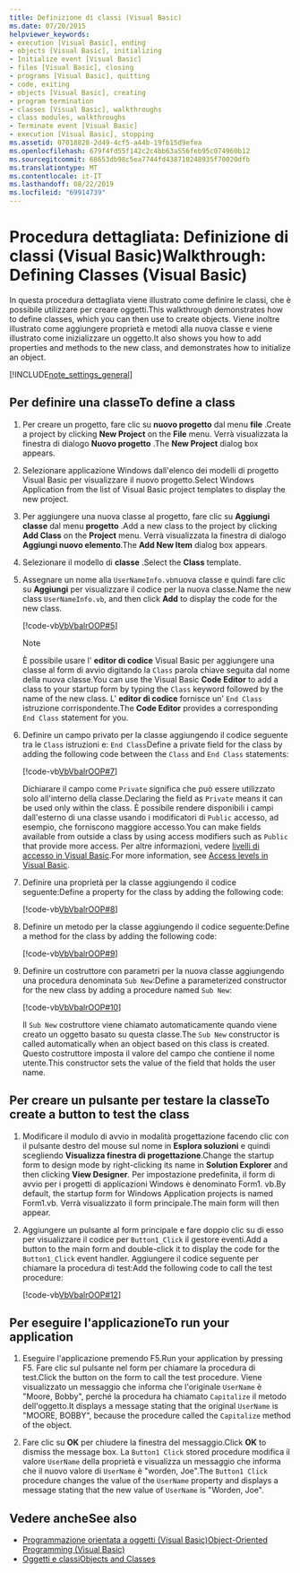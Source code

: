 ```yaml
---
title: Definizione di classi (Visual Basic)
ms.date: 07/20/2015
helpviewer_keywords:
- execution [Visual Basic], ending
- objects [Visual Basic], initializing
- Initialize event [Visual Basic]
- files [Visual Basic], closing
- programs [Visual Basic], quitting
- code, exiting
- objects [Visual Basic], creating
- program termination
- classes [Visual Basic], walkthroughs
- class modules, walkthroughs
- Terminate event [Visual Basic]
- execution [Visual Basic], stopping
ms.assetid: 07018828-2d49-4cf5-a44b-19fb15d9efea
ms.openlocfilehash: 679f4fd55f142c2c4bb63a556feb95c074960b12
ms.sourcegitcommit: 68653db98c5ea7744fd438710248935f70020dfb
ms.translationtype: MT
ms.contentlocale: it-IT
ms.lasthandoff: 08/22/2019
ms.locfileid: "69914739"
---
```

# <a name="walkthrough-defining-classes-visual-basic"></a><span data-ttu-id="599b5-102">Procedura dettagliata: Definizione di classi (Visual Basic)</span><span class="sxs-lookup"><span data-stu-id="599b5-102">Walkthrough: Defining Classes (Visual Basic)</span></span>

<span data-ttu-id="599b5-103">In questa procedura dettagliata viene illustrato come definire le classi, che è possibile utilizzare per creare oggetti.</span><span class="sxs-lookup"><span data-stu-id="599b5-103">This walkthrough demonstrates how to define classes, which you can then use to create objects.</span></span> <span data-ttu-id="599b5-104">Viene inoltre illustrato come aggiungere proprietà e metodi alla nuova classe e viene illustrato come inizializzare un oggetto.</span><span class="sxs-lookup"><span data-stu-id="599b5-104">It also shows you how to add properties and methods to the new class, and demonstrates how to initialize an object.</span></span>  
  
[!INCLUDE[note_settings_general](~/includes/note-settings-general-md.md)]  
  
## <a name="to-define-a-class"></a><span data-ttu-id="599b5-105">Per definire una classe</span><span class="sxs-lookup"><span data-stu-id="599b5-105">To define a class</span></span>
  
1. <span data-ttu-id="599b5-106">Per creare un progetto, fare clic su **nuovo progetto** dal menu **file** .</span><span class="sxs-lookup"><span data-stu-id="599b5-106">Create a project by clicking **New Project** on the **File** menu.</span></span> <span data-ttu-id="599b5-107">Verrà visualizzata la finestra di dialogo **Nuovo progetto** .</span><span class="sxs-lookup"><span data-stu-id="599b5-107">The **New Project** dialog box appears.</span></span>  
  
2. <span data-ttu-id="599b5-108">Selezionare applicazione Windows dall'elenco dei modelli di progetto Visual Basic per visualizzare il nuovo progetto.</span><span class="sxs-lookup"><span data-stu-id="599b5-108">Select Windows Application from the list of Visual Basic project templates to display the new project.</span></span>  
  
3. <span data-ttu-id="599b5-109">Per aggiungere una nuova classe al progetto, fare clic su **Aggiungi classe** dal menu **progetto** .</span><span class="sxs-lookup"><span data-stu-id="599b5-109">Add a new class to the project by clicking **Add Class** on the **Project** menu.</span></span> <span data-ttu-id="599b5-110">Verrà visualizzata la finestra di dialogo **Aggiungi nuovo elemento**.</span><span class="sxs-lookup"><span data-stu-id="599b5-110">The **Add New Item** dialog box appears.</span></span>  
  
4. <span data-ttu-id="599b5-111">Selezionare il modello di **classe** .</span><span class="sxs-lookup"><span data-stu-id="599b5-111">Select the **Class** template.</span></span>  
  
5. <span data-ttu-id="599b5-112">Assegnare un nome alla `UserNameInfo.vb`nuova classe e quindi fare clic su **Aggiungi** per visualizzare il codice per la nuova classe.</span><span class="sxs-lookup"><span data-stu-id="599b5-112">Name the new class `UserNameInfo.vb`, and then click **Add** to display the code for the new class.</span></span>  
  
     [!code-vb[VbVbalrOOP#5](~/samples/snippets/visualbasic/VS_Snippets_VBCSharp/VbVbalrOOP/VB/OOP.vb#5)]
  
    > [!NOTE]
    > <span data-ttu-id="599b5-113">È possibile usare l' **editor di codice** Visual Basic per aggiungere una classe al form di avvio digitando la `Class` parola chiave seguita dal nome della nuova classe.</span><span class="sxs-lookup"><span data-stu-id="599b5-113">You can use the Visual Basic **Code Editor** to add a class to your startup form by typing the `Class` keyword followed by the name of the new class.</span></span> <span data-ttu-id="599b5-114">L' **editor di codice** fornisce un' `End Class` istruzione corrispondente.</span><span class="sxs-lookup"><span data-stu-id="599b5-114">The **Code Editor** provides a corresponding `End Class` statement for you.</span></span>  
  
6. <span data-ttu-id="599b5-115">Definire un campo privato per la classe aggiungendo il codice seguente tra le `Class` istruzioni e: `End Class`</span><span class="sxs-lookup"><span data-stu-id="599b5-115">Define a private field for the class by adding the following code between the `Class` and `End Class` statements:</span></span>  
  
     [!code-vb[VbVbalrOOP#7](~/samples/snippets/visualbasic/VS_Snippets_VBCSharp/VbVbalrOOP/VB/OOP.vb#7)]
  
     <span data-ttu-id="599b5-116">Dichiarare il campo come `Private` significa che può essere utilizzato solo all'interno della classe.</span><span class="sxs-lookup"><span data-stu-id="599b5-116">Declaring the field as `Private` means it can be used only within the class.</span></span> <span data-ttu-id="599b5-117">È possibile rendere disponibili i campi dall'esterno di una classe usando i modificatori di `Public` accesso, ad esempio, che forniscono maggiore accesso.</span><span class="sxs-lookup"><span data-stu-id="599b5-117">You can make fields available from outside a class by using access modifiers such as `Public` that provide more access.</span></span> <span data-ttu-id="599b5-118">Per altre informazioni, vedere [livelli di accesso in Visual Basic](../../../../visual-basic/programming-guide/language-features/declared-elements/access-levels.md).</span><span class="sxs-lookup"><span data-stu-id="599b5-118">For more information, see [Access levels in Visual Basic](../../../../visual-basic/programming-guide/language-features/declared-elements/access-levels.md).</span></span>  
  
7. <span data-ttu-id="599b5-119">Definire una proprietà per la classe aggiungendo il codice seguente:</span><span class="sxs-lookup"><span data-stu-id="599b5-119">Define a property for the class by adding the following code:</span></span>  
  
     [!code-vb[VbVbalrOOP#8](~/samples/snippets/visualbasic/VS_Snippets_VBCSharp/VbVbalrOOP/VB/OOP.vb#8)]
  
8. <span data-ttu-id="599b5-120">Definire un metodo per la classe aggiungendo il codice seguente:</span><span class="sxs-lookup"><span data-stu-id="599b5-120">Define a method for the class by adding the following code:</span></span>  
  
     [!code-vb[VbVbalrOOP#9](~/samples/snippets/visualbasic/VS_Snippets_VBCSharp/VbVbalrOOP/VB/OOP.vb#9)]
  
9. <span data-ttu-id="599b5-121">Definire un costruttore con parametri per la nuova classe aggiungendo una procedura denominata `Sub New`:</span><span class="sxs-lookup"><span data-stu-id="599b5-121">Define a parameterized constructor for the new class by adding a procedure named `Sub New`:</span></span>  
  
     [!code-vb[VbVbalrOOP#10](~/samples/snippets/visualbasic/VS_Snippets_VBCSharp/VbVbalrOOP/VB/OOP.vb#10)]
  
     <span data-ttu-id="599b5-122">Il `Sub New` costruttore viene chiamato automaticamente quando viene creato un oggetto basato su questa classe.</span><span class="sxs-lookup"><span data-stu-id="599b5-122">The `Sub New` constructor is called automatically when an object based on this class is created.</span></span> <span data-ttu-id="599b5-123">Questo costruttore imposta il valore del campo che contiene il nome utente.</span><span class="sxs-lookup"><span data-stu-id="599b5-123">This constructor sets the value of the field that holds the user name.</span></span>  
  
## <a name="to-create-a-button-to-test-the-class"></a><span data-ttu-id="599b5-124">Per creare un pulsante per testare la classe</span><span class="sxs-lookup"><span data-stu-id="599b5-124">To create a button to test the class</span></span>
  
1. <span data-ttu-id="599b5-125">Modificare il modulo di avvio in modalità progettazione facendo clic con il pulsante destro del mouse sul nome in **Esplora soluzioni** e quindi scegliendo **Visualizza finestra di progettazione**.</span><span class="sxs-lookup"><span data-stu-id="599b5-125">Change the startup form to design mode by right-clicking its name in **Solution Explorer** and then clicking **View Designer**.</span></span> <span data-ttu-id="599b5-126">Per impostazione predefinita, il form di avvio per i progetti di applicazioni Windows è denominato Form1. vb.</span><span class="sxs-lookup"><span data-stu-id="599b5-126">By default, the startup form for Windows Application projects is named Form1.vb.</span></span> <span data-ttu-id="599b5-127">Verrà visualizzato il form principale.</span><span class="sxs-lookup"><span data-stu-id="599b5-127">The main form will then appear.</span></span>  
  
2. <span data-ttu-id="599b5-128">Aggiungere un pulsante al form principale e fare doppio clic su di esso per visualizzare il codice per `Button1_Click` il gestore eventi.</span><span class="sxs-lookup"><span data-stu-id="599b5-128">Add a button to the main form and double-click it to display the code for the `Button1_Click` event handler.</span></span> <span data-ttu-id="599b5-129">Aggiungere il codice seguente per chiamare la procedura di test:</span><span class="sxs-lookup"><span data-stu-id="599b5-129">Add the following code to call the test procedure:</span></span>  
  
     [!code-vb[VbVbalrOOP#12](~/samples/snippets/visualbasic/VS_Snippets_VBCSharp/VbVbalrOOP/VB/OOP.vb#12)]
  
## <a name="to-run-your-application"></a><span data-ttu-id="599b5-130">Per eseguire l'applicazione</span><span class="sxs-lookup"><span data-stu-id="599b5-130">To run your application</span></span>
  
1. <span data-ttu-id="599b5-131">Eseguire l'applicazione premendo F5.</span><span class="sxs-lookup"><span data-stu-id="599b5-131">Run your application by pressing F5.</span></span> <span data-ttu-id="599b5-132">Fare clic sul pulsante nel form per chiamare la procedura di test.</span><span class="sxs-lookup"><span data-stu-id="599b5-132">Click the button on the form to call the test procedure.</span></span> <span data-ttu-id="599b5-133">Viene visualizzato un messaggio che informa che l'originale `UserName` è "Moore, Bobby", perché la procedura ha chiamato `Capitalize` il metodo dell'oggetto.</span><span class="sxs-lookup"><span data-stu-id="599b5-133">It displays a message stating that the original `UserName` is "MOORE, BOBBY", because the procedure called the `Capitalize` method of the object.</span></span>  
  
2. <span data-ttu-id="599b5-134">Fare clic su **OK** per chiudere la finestra del messaggio.</span><span class="sxs-lookup"><span data-stu-id="599b5-134">Click **OK** to dismiss the message box.</span></span> <span data-ttu-id="599b5-135">La `Button1 Click` stored procedure modifica il valore `UserName` della proprietà e visualizza un messaggio che informa che il nuovo valore di `UserName` è "worden, Joe".</span><span class="sxs-lookup"><span data-stu-id="599b5-135">The `Button1 Click` procedure changes the value of the `UserName` property and displays a message stating that the new value of `UserName` is "Worden, Joe".</span></span>  
  
## <a name="see-also"></a><span data-ttu-id="599b5-136">Vedere anche</span><span class="sxs-lookup"><span data-stu-id="599b5-136">See also</span></span>

- [<span data-ttu-id="599b5-137">Programmazione orientata a oggetti (Visual Basic)</span><span class="sxs-lookup"><span data-stu-id="599b5-137">Object-Oriented Programming (Visual Basic)</span></span>](../../concepts/object-oriented-programming.md)
- [<span data-ttu-id="599b5-138">Oggetti e classi</span><span class="sxs-lookup"><span data-stu-id="599b5-138">Objects and Classes</span></span>](../../../../visual-basic/programming-guide/language-features/objects-and-classes/index.md)

